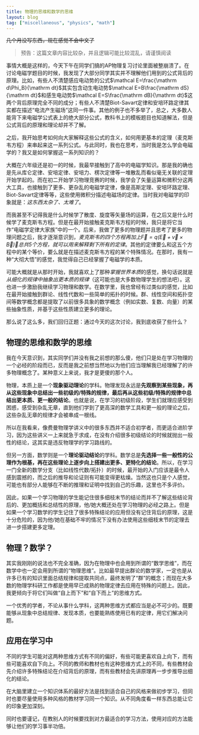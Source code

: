 ```yaml
---
title: 物理的思维和数学的思维
layout: blog
tag: ["miscellaneous", "physics", "math"]
---
```


~~几个月没写东西，现在感觉不会中文了~~

> 预告：这篇文章内容比较杂，并且逻辑可能比较混乱，请谨慎阅读

事情大概是这样的，今天下午在同学们搞的AP物理复习讨论里面被整崩溃了。在讨论电磁学题目的时候，我发现了大部分同学其实并不理解他们用到的公式背后的原理。比如，有些人不清楚感应电动势的公式$\mathcal E=\frac{\mathrm d\Phi_B}{\mathrm dt}$其实包含动生电动势$\mathcal E=B\frac{\mathrm dS}{\mathrm dt}$和感生电动势$\mathcal E=S\frac{\mathrm dB}{\mathrm dt}$这两个背后原理完全不同的成分；有些人不清楚Biot-Savart定律和安培环路定律其实都在描述“电流产生磁场”这同一件事。其他的例子也不多举了，总之，大多数人能背下来电磁学公式表上的绝大部分公式，教科书上的模板题目也知道解法，但是公式背后的原理和理论却并不了解。

之后，我开始思考如何向大家解释这些公式的含义，如何用更基本的定理（麦克斯韦方程）来串起来这一系列公式。与此同时，我也在思考，当时我是怎么学会电磁学的？我又是如何掌握这一系列知识的？

大概在六年级还是初一的时候，我最早接触到了高中的电磁学知识。那是我的确也是先从库仑定律、安培定律、安培力、楞次定律等一堆散乱而看似毫无关联的定理开始学起的。而在初二开始学习物理竞赛的时候，我学会了矢量运算和微积分这两大工具，也接触到了更多、更杂乱的电磁学定律，像是高斯定理、安培环路定理、Biot-Savart定律等等，这些使用微积分描述电磁场的定律。当时我对电磁学的印象就是：*这东西太杂了、太难了*。

而我甚至不记得我是什么时候学了散度、旋度等矢量场的运算，在之后又是什么时候学了麦克斯韦方程。但是在最开始接触麦克斯韦方程的时候，我只是将它当作“电磁学定律大家族”中的一个。后来，我做了更多的物理题并且思考了更多的物理问题之后，我才逐渐意识到，*麦克斯韦的四个方程再加上$\vec F=q(\vec E+\vec v\times\vec B)$，总共5个方程，就可以用来解释剩下所有的定律*。其他的定律要么和这五个方程中的某个等价，要么就是在描述麦克斯韦方程的某个特殊情况。在那时，我有一种“大彻大悟”的感觉，我觉得自己已经掌握了电磁学的本质。

可能大概就是从那时开始，我就喜欢上了那种*掌握世界本质*的感觉，换句话说就是*从细化的规律中抽象出更本质的规律*（这可能也是大多数物理学生的想法吧）。这也进一步激励我继续学习物理和数学。在数学里，我也曾经有过类似的感觉，比如在最开始接触到群论、线性代数和一些简单的拓扑的时候。群、线性空间和拓扑空间等数学概念都是提取了以前很多具象的数学概念（例如实数、复数、向量）的某些抽象性质，并基于这些性质建立更多的理论。

那么说了这么多，我们回归正题：通过今天的这次讨论，我到底收获了些什么？

## 物理的思维和数学的思维

我在今天意识到，其实同学们并没有我之前想的那么傻，他们只是处在学习物理的一个必经的阶段而已，反而是我之前想当然地以为他们应当理解我已经理解了的许多物理概念了。某种意义上来说，我才是更傻的那个人。

物理，本质上是一个**现象驱动理论**的学科。物理发现永远是**先观察到某些现象，再从这些现象中总结出一些初级的/特殊的规律，最后再从这些初级/特殊的规律中总结出更本质、更一般的结论**。也就是说，在学习的初级阶段，学生们就理应感受到困惑，感受到杂乱无章，直到他们学到了更高深的数学工具和更一般的理论之后，这些杂乱无章的规律才会被串成一根线。

所以在我看来，像费曼物理学讲义中的很多东西并不适合初学者，而更适合进阶学习，因为这些讲义一上来就急于求成，在没有介绍很多初级结论的时候就抛出一般性的结论，这其实是违反物理学的学习路线的。

但另一方面，数学则是一个**理论驱动结论**的学科。数学总是**先选择一些一般性的公理作为根基，再在这些理论上逐步向上搭建出更多、更特化的结论**。所以，在学习一门全新的数学分支（比如线性代数/拓扑）的时候，最开始的入门应该是最令人感到震撼的，而之后的推导和论证则有可能变得更枯燥。当然这也只是个人感觉，可能也有部分人能够在不断的推理和证明中找到自己的乐趣，这里也不多评价。

因此，如果一个学习物理的学生能记住很多细枝末节的结论而并不了解这些结论背后的、更加概括和总结性的原理，他/她大概还处在学习物理的必经之路上。但是如果一个学习数学的学生记住了很多特殊结论的应用但没有记住背后的原理，这是十分危险的，因为他/她在基础不牢的情况下没有办法使用这些细枝末节的定理去进一步搭建更多定理。

## 物理？数学？

其实我刚刚的说法也不完全准确，因为在物理中也会用到所谓的“数学思维”，而在数学中也一定会用到所谓的“物理思维”。比如最早提出群论的数学家，一定也是从许多已有的知识里面总结规律和提取共同点，最终发明了“群”的概念；而现在大多数的物理学科研工作都是使用早已成熟的物理定律去应用在特殊的问题上。因此，我更倾向于将它们叫做“自上而下”和“自下而上”的思维方式。

一个优秀的学者，不论从事什么学科，这两种思维方式都应当是必不可少的。既要能够从现象中总结规律、发现本质，也要能熟练使用已有的定律，用它们解决问题。

## 应用在学习中

不同的学生可能对这两种思维方式有不同的偏好，有些可能更喜欢自上向下，而有些可能喜欢自下向上。不同的教师和教材也有这种思维方式上的不同，有些教材会先介绍许多特殊结论在介绍背后的原理，而有些教材会先讲原理再一步步推导出细化的结论。

在大脑里建立一个知识体系的最好方法是找到适合自己的风格来做初步学习，但同时也要尽量使用多种风格的教材学习同一个知识。从不同角度看一样东西总能让它的印象更加深刻。

同时也要谨记，在教别人的时候要找到对方最适合的学习方法，使用对应的方法能够让他们的学习事半功倍。
